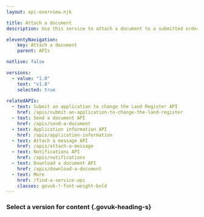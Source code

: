 ```yaml
---
layout: api-overview.njk

title: Attach a document
description: Use this service to attach a document to a submitted order.

eleventyNavigation:
    key: Attach a document
    parent: APIs

notlive: false

versions:
  - value: "1.0"
    text: "v1.0"
    selected: true
    
relatedAPIs:
  - text: Submit an application to change the Land Register API
    href: /apis/submit-an-application-to-change-the-land-register 
  - text: Send a document API
    href: /apis/send-a-document
  - text: Application information API
    href: /apis/application-information
  - text: Attach a message API
    href: /apis/attach-a-message
  - text: Notifications API
    href: /apis/notifications
  - text: Download a document API
    href: /apis/download-a-document
  - text: More
    href: /find-a-service-api
    classes: govuk-!-font-weight-bold
---
```


### Select a version for content {.govuk-heading-s}
